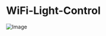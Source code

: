 # WiFi-Light-Control

![Image](https://github.com/user-attachments/assets/b6edb2fa-6ab5-4941-9f04-b9232f648de1)

